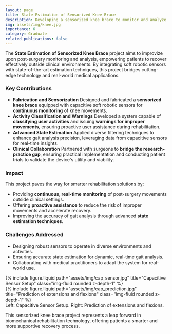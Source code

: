 ```yaml
---
layout: page
title: State Estimation of Sensorized Knee Brace
description: Developing a sensorized knee brace to monitor and analyze post-surgery movements with advanced state estimation techniques.
img: assets/img/knee.jpg
importance: 6
category: Graduate
related_publications: false
---
```


The **State Estimation of Sensorized Knee Brace** project aims to improvize upon post-surgery monitoring and analysis, empowering patients to recover effectively outside clinical environments. By integrating soft robotic sensors with state-of-the-art estimation techniques, this project bridges cutting-edge technology and real-world medical applications.

### Key Contributions
- **Fabrication and Sensorization** Designed and fabricated a **sensorized knee brace** equipped with capacitive soft robotic sensors for **continuous monitoring** of knee movements.
- **Activity Classification and Warnings** Developed a system capable of **classifying user activities** and issuing **warnings for improper movements**, ensuring proactive user assistance during rehabilitation.
- **Advanced State Estimation** Applied diverse filtering techniques to enhance gait analysis precision, leveraging data from capacitive sensors for real-time insights.
- **Clinical Collaboration** Partnered with surgeons to **bridge the research-practice gap**, ensuring practical implementation and conducting patient trials to validate the device's utility and viability.

### Impact
This project paves the way for smarter rehabilitation solutions by:
- Providing **continuous, real-time monitoring** of post-surgery movements outside clinical settings.
- Offering **proactive assistance** to reduce the risk of improper movements and accelerate recovery.
- Improving the accuracy of gait analysis through advanced **state estimation techniques**.

### Challenges Addressed
- Designing robust sensors to operate in diverse environments and activities.
- Ensuring accurate state estimation for dynamic, real-time gait analysis.
- Collaborating with medical practitioners to adapt the system for real-world use.

<div class="row justify-content-sm-center">
    <div class="col-sm-6 mt-3 mt-md-0">
        {% include figure.liquid path="assets/img/cap_sensor.jpg" title="Capacitive Sensor Setup" class="img-fluid rounded z-depth-1" %}
    </div>
    <div class="col-sm-6 mt-3 mt-md-0">
        {% include figure.liquid path="assets/img/cap_prediction.jpg" title="Prediction of extensions and flexions" class="img-fluid rounded z-depth-1" %}
    </div>
</div>
<div class="caption">
    Left: Capacitive Sensor Setup. Right: Prediction of extensions and flexions.
</div>

This sensorized knee brace project represents a leap forward in biomechanical rehabilitation technology, offering patients a smarter and more supportive recovery process.


